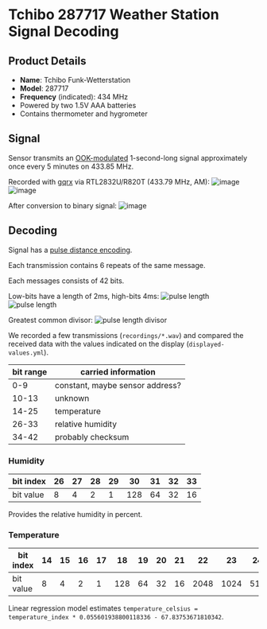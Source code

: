 # Tchibo 287717 Weather Station Signal Decoding

## Product Details

- **Name**: Tchibo Funk-Wetterstation
- **Model**: 287717
- **Frequency** (indicated): 434 MHz
- Powered by two 1.5V AAA batteries
- Contains thermometer and hygrometer

## Signal

Sensor transmits an [OOK-modulated](https://en.wikipedia.org/wiki/On%E2%80%93off_keying)
1-second-long signal approximately once every 5 minutes
on 433.85 MHz.

Recorded with [gqrx](https://gqrx.dk/) via RTL2832U/R820T (433.79 MHz, AM):
![image](docs/img/gqrx_20201217_135504_433790000.silences-shortened-0.1s.wav/entire-signal.svg)
![image](docs/img/gqrx_20201217_135504_433790000.silences-shortened-0.1s.wav/message-signal.svg)

After conversion to binary signal:
![image](docs/img/gqrx_20201217_135504_433790000.silences-shortened-0.1s.wav/entire-signal-digitalized.svg)

## Decoding

Signal has a [pulse distance encoding](https://www.mikrocontroller.net/articles/IRMP_-_english#Pulse_Distance).

Each transmission contains 6 repeats of the same message.

Each messages consists of 42 bits.

Low-bits have a length of 2ms, high-bits 4ms:
![pulse length](docs/img/20201222T114639+0100_1800000Hz.cf32/inspectrum/short.png)
![pulse length](docs/img/20201222T114639+0100_1800000Hz.cf32/inspectrum/long.png)

Greatest common divisor:
![pulse length divisor](docs/img/20201222T114639+0100_1800000Hz.cf32/inspectrum/greatest_common_divisor.png)

We recorded a few transmissions (`recordings/*.wav`)
and compared the received data with the values indicated on the display (`displayed-values.yml`).

| bit range | carried information                                    |
|-----------|--------------------------------------------------------|
| 0-9       | constant, maybe sensor address?                        |
| 10-13     | unknown                                                |
| 14-25     | temperature                                            |
| 26-33     | relative humidity                                      |
| 34-42     | probably checksum                                      |

### Humidity

| bit index | 26 | 27 | 28 | 29 | 30  | 31 | 32 | 33 |
|-----------|----|----|----|----|-----|----|----|----|
| bit value | 8  | 4  | 2  | 1  | 128 | 64 | 32 | 16 |

Provides the relative humidity in percent.

### Temperature

| bit index | 14 | 15 | 16 | 17 | 18  | 19 | 20 | 21 |  22  |  23  | 24  | 25  |
|-----------|----|----|----|----|-----|----|----|----|------|------|-----|-----|
| bit value | 8  | 4  | 2  | 1  | 128 | 64 | 32 | 16 | 2048 | 1024 | 512 | 256 |

Linear regression model estimates
`temperature_celsius = temperature_index * 0.055601938800118336 - 67.83753671810342`.
